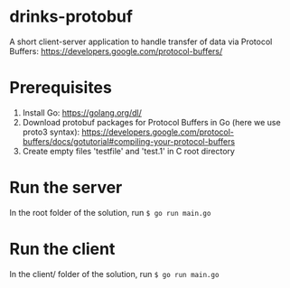 # drinks-protobuf

A short client-server application to handle transfer of data via Protocol Buffers: https://developers.google.com/protocol-buffers/

# Prerequisites

1. Install Go: https://golang.org/dl/
2. Download protobuf packages for Protocol Buffers in Go (here we use proto3 syntax):  https://developers.google.com/protocol-buffers/docs/gotutorial#compiling-your-protocol-buffers
3. Create empty files 'testfile' and 'test.1' in C root directory 

# Run the server
In the root folder of the solution, run `$ go run main.go`

# Run the client
In the client/ folder of the solution, run `$ go run main.go`
